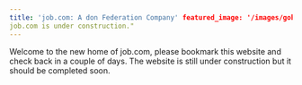 ```yaml
---
title: 'job.com: A don Federation Company' featured_image: '/images/gohugo-default-sample-hero-image.jpg' description: "
job.com is under construction."
---
```


Welcome to the new home of job.com, please bookmark this website and check back in a couple of days. The website is
still under construction but it should be completed soon.
